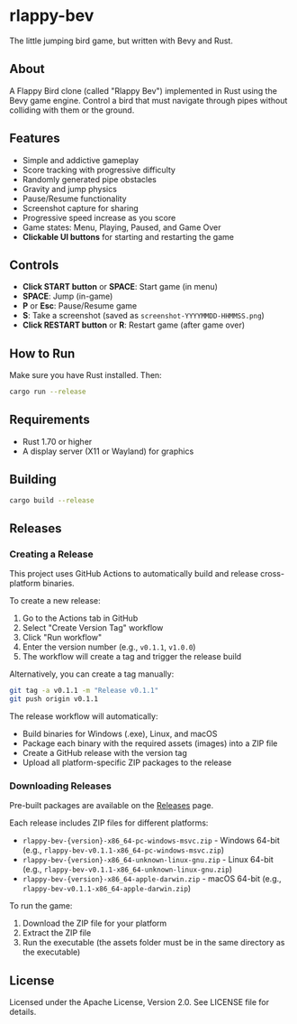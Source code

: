 # rlappy-bev
The little jumping bird game, but written with Bevy and Rust.

## About
A Flappy Bird clone (called "Rlappy Bev") implemented in Rust using the Bevy game engine. Control a bird that must navigate through pipes without colliding with them or the ground.

## Features
- Simple and addictive gameplay
- Score tracking with progressive difficulty
- Randomly generated pipe obstacles
- Gravity and jump physics
- Pause/Resume functionality
- Screenshot capture for sharing
- Progressive speed increase as you score
- Game states: Menu, Playing, Paused, and Game Over
- **Clickable UI buttons** for starting and restarting the game

## Controls
- **Click START button** or **SPACE**: Start game (in menu)
- **SPACE**: Jump (in-game)
- **P** or **Esc**: Pause/Resume game
- **S**: Take a screenshot (saved as `screenshot-YYYYMMDD-HHMMSS.png`)
- **Click RESTART button** or **R**: Restart game (after game over)

## How to Run
Make sure you have Rust installed. Then:

```bash
cargo run --release
```

## Requirements
- Rust 1.70 or higher
- A display server (X11 or Wayland) for graphics

## Building
```bash
cargo build --release
```

## Releases

### Creating a Release
This project uses GitHub Actions to automatically build and release cross-platform binaries.

To create a new release:
1. Go to the Actions tab in GitHub
2. Select "Create Version Tag" workflow
3. Click "Run workflow"
4. Enter the version number (e.g., `v0.1.1`, `v1.0.0`)
5. The workflow will create a tag and trigger the release build

Alternatively, you can create a tag manually:
```bash
git tag -a v0.1.1 -m "Release v0.1.1"
git push origin v0.1.1
```

The release workflow will automatically:
- Build binaries for Windows (.exe), Linux, and macOS
- Package each binary with the required assets (images) into a ZIP file
- Create a GitHub release with the version tag
- Upload all platform-specific ZIP packages to the release

### Downloading Releases
Pre-built packages are available on the [Releases](https://github.com/TaQuangKhoi/rlappy-bev/releases) page.

Each release includes ZIP files for different platforms:
- `rlappy-bev-{version}-x86_64-pc-windows-msvc.zip` - Windows 64-bit (e.g., `rlappy-bev-v0.1.1-x86_64-pc-windows-msvc.zip`)
- `rlappy-bev-{version}-x86_64-unknown-linux-gnu.zip` - Linux 64-bit (e.g., `rlappy-bev-v0.1.1-x86_64-unknown-linux-gnu.zip`)
- `rlappy-bev-{version}-x86_64-apple-darwin.zip` - macOS 64-bit (e.g., `rlappy-bev-v0.1.1-x86_64-apple-darwin.zip`)

To run the game:
1. Download the ZIP file for your platform
2. Extract the ZIP file
3. Run the executable (the assets folder must be in the same directory as the executable)

## License
Licensed under the Apache License, Version 2.0. See LICENSE file for details.
